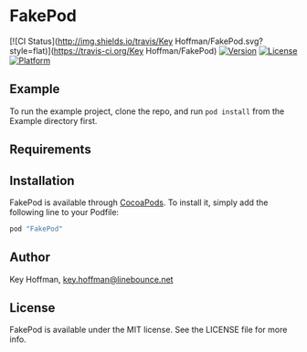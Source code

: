 # FakePod

[![CI Status](http://img.shields.io/travis/Key Hoffman/FakePod.svg?style=flat)](https://travis-ci.org/Key Hoffman/FakePod)
[![Version](https://img.shields.io/cocoapods/v/FakePod.svg?style=flat)](http://cocoapods.org/pods/FakePod)
[![License](https://img.shields.io/cocoapods/l/FakePod.svg?style=flat)](http://cocoapods.org/pods/FakePod)
[![Platform](https://img.shields.io/cocoapods/p/FakePod.svg?style=flat)](http://cocoapods.org/pods/FakePod)

## Example

To run the example project, clone the repo, and run `pod install` from the Example directory first.

## Requirements

## Installation

FakePod is available through [CocoaPods](http://cocoapods.org). To install
it, simply add the following line to your Podfile:

```ruby
pod "FakePod"
```

## Author

Key Hoffman, key.hoffman@linebounce.net

## License

FakePod is available under the MIT license. See the LICENSE file for more info.
